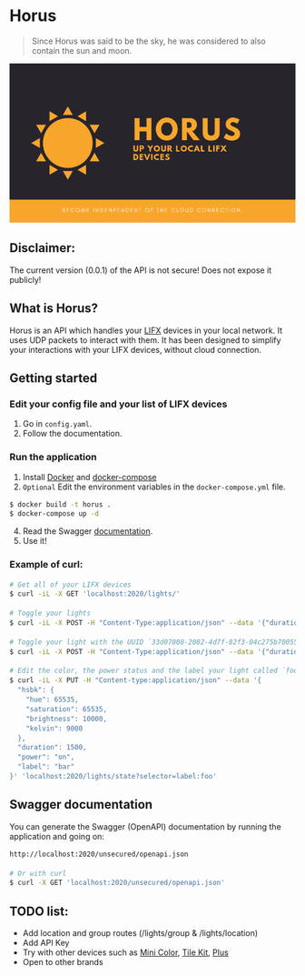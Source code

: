 # Horus
> Since Horus was said to be the sky, he was considered to also contain the sun and moon.

![horus illustration](.github/Horus.png "Horus Illustration")

## Disclaimer:
The current version (0.0.1) of the API is not secure! Does not expose it publicly!

## What is Horus?
Horus is an API which handles your [LIFX](https://www.lifx.com/) devices in your local network. It uses UDP packets to interact with them. It has been designed to simplify your interactions with your LIFX devices, without cloud connection.

## Getting started
### Edit your config file and your list of LIFX devices
1. Go in `config.yaml`.
2. Follow the documentation.

### Run the application
1. Install [Docker](https://docs.docker.com/install/) and [docker-compose](https://docs.docker.com/compose/install/)
2. `Optional` Edit the environment variables in the `docker-compose.yml` file.
```sh
$ docker build -t horus .
$ docker-compose up -d
```
4. Read the Swagger [documentation](https://app.swaggerhub.com/apis-docs/fberrez/Horus/0.0.1).
3. Use it!

### Example of curl:
```sh
# Get all of your LIFX devices
$ curl -iL -X GET 'localhost:2020/lights/'

# Toggle your lights
$ curl -iL -X POST -H "Content-Type:application/json" --data '{"duration":1500}' 'localhost:2020/lights/toggle?selector=all'

# Toggle your light with the UUID `33d07008-2082-4d7f-82f3-04c275b70055`
$ curl -iL -X POST -H "Content-Type:application/json" --data '{"duration":1500}' 'localhost:2020/lights/toggle?selector=uuid:33d07008-2082-4d7f-82f3-04c275b70055'

# Edit the color, the power status and the label your light called `foo`
$ curl -iL -X PUT -H "Content-type:application/json" --data '{
  "hsbk": {
    "hue": 65535,
    "saturation": 65535,
    "brightness": 10000,
    "kelvin": 9000
  },
  "duration": 1500,
  "power": "on",
  "label": "bar"
}' 'localhost:2020/lights/state?selector=label:foo'
```

## Swagger documentation
You can generate the Swagger (OpenAPI) documentation by running the application and going on:
```sh
http://localhost:2020/unsecured/openapi.json

# Or with curl
$ curl -X GET 'localhost:2020/unsecured/openapi.json'
```

## TODO list:
- Add location and group routes (/lights/group & /lights/location)
- Add API Key
- Try with other devices such as [Mini Color](https://www.lifx.com/collections/featured-products/products/lifx-mini-color-e26), [Tile Kit](https://www.lifx.com/collections/featured-products/products/lifx-tile), [Plus](https://www.lifx.com/collections/featured-products/products/lifx-plus-e26)
- Open to other brands
